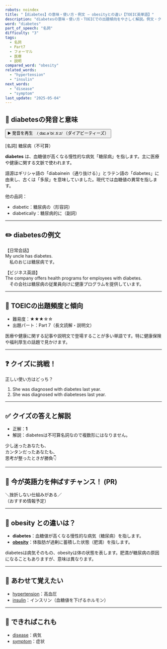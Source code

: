 ```yaml
---
robots: noindex
title: "【diabetes】の意味・使い方・例文 ― obesityとの違い【TOEIC英単語】"
description: "diabetesの意味・使い方・TOEICでの出題傾向をやさしく解説。例文・クイズ付きでobesityとの違いもわかりやすく学べます。"
word: "diabetes"
part_of_speech: "名詞"
difficulty: "3"
tags:
  - 名詞
  - Part7
  - フォーマル
  - 医療
  - 説明
compared_word: "obesity"
related_words:
  - "hypertension"
  - "insulin"
next_words:
  - "disease"
  - "symptom"
last_update: "2025-05-04"
---
```


## 🔰 diabetesの発音と意味

<button class="play-audio" onclick="playTTS('diabetes')">
  <span class="play-audio-main">
    ▶️ 発音を再生　/ˌdaɪ.əˈbiː.tiːz/
  </span>
  <span class="play-audio-sub">
    （ダイアビーティーズ）
  </span>
</button>

[名詞] 糖尿病（不可算）

**diabetes** は、血糖値が高くなる慢性的な病気「糖尿病」を指します。主に医療や健康に関する文脈で使われます。

語源はギリシャ語の「diabainein（通り抜ける）」とラテン語の「diabetes」に由来し、古くは「多尿」を意味していました。現代では血糖値の異常を指します。

他の品詞：  
- diabetic：糖尿病の（形容詞）
- diabetically：糖尿病的に（副詞）

---

## ✏️ diabetesの例文

【日常会話】  
My uncle has diabetes.  
　私のおじは糖尿病です。

【ビジネス英語】  
The company offers health programs for employees with diabetes.  
　その会社は糖尿病の従業員向けに健康プログラムを提供しています。

---

## 🎯 TOEICの出題頻度と傾向

- 難易度：★★★☆☆
- 出題パート：Part 7（長文読解・説明文）

医療や健康に関する記事や説明文で登場することが多い単語です。特に健康保険や福利厚生の話題で見かけます。

---

## ❓ クイズに挑戦！

正しい使い方はどっち？

1. She was diagnosed with diabetes last year.  
2. She was diagnosed with diabeteses last year.

---

## ✅ クイズの答えと解説

- 正解：**1**
- 解説：diabetesは不可算名詞なので複数形にはなりません。

少し迷ったあなたも、  
カンタンだったあなたも、  
思考が整ったときが勝負👇️

---

## 🚀 今が英語力を伸ばすチャンス！ (PR)

<div class="info-center">
＼挫折しない仕組みがある／<br>  
（おすすめ情報予定）
</div>

---

## 🤔  obesity との違いは？

- **diabetes**：血糖値が高くなる慢性的な病気（糖尿病）を指します。
- **[obesity](/obesity)**：体脂肪が過剰に蓄積した状態（肥満）を指します。

diabetesは病気そのもの、obesityは体の状態を表します。肥満が糖尿病の原因になることもありますが、意味は異なります。

---

## 🧩 あわせて覚えたい

- [hypertension](/hypertension)：高血圧
- [insulin](/insulin)：インスリン（血糖値を下げるホルモン）

---

## 📖 できればこれも

- [disease](/disease)：病気
- [symptom](/symptom)：症状

<!-- cvid: aid33_bid35 -->
